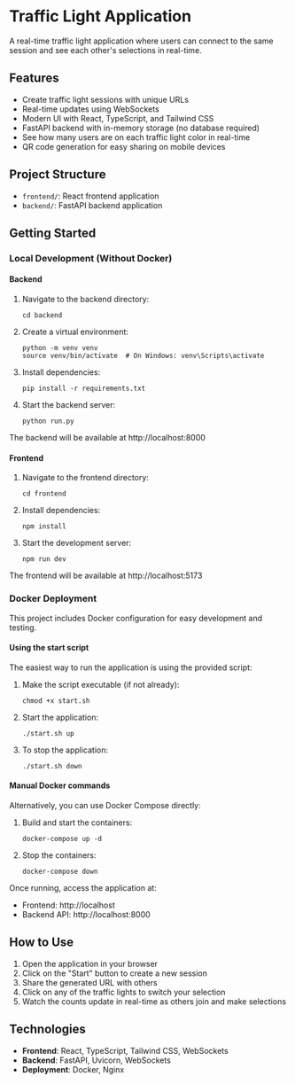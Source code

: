# Traffic Light Application

A real-time traffic light application where users can connect to the same session and see each other's selections in real-time.

## Features

- Create traffic light sessions with unique URLs
- Real-time updates using WebSockets
- Modern UI with React, TypeScript, and Tailwind CSS
- FastAPI backend with in-memory storage (no database required)
- See how many users are on each traffic light color in real-time
- QR code generation for easy sharing on mobile devices

## Project Structure

- `frontend/`: React frontend application
- `backend/`: FastAPI backend application

## Getting Started

### Local Development (Without Docker)

#### Backend

1. Navigate to the backend directory:
   ```
   cd backend
   ```

2. Create a virtual environment:
   ```
   python -m venv venv
   source venv/bin/activate  # On Windows: venv\Scripts\activate
   ```

3. Install dependencies:
   ```
   pip install -r requirements.txt
   ```

4. Start the backend server:
   ```
   python run.py
   ```

The backend will be available at http://localhost:8000

#### Frontend

1. Navigate to the frontend directory:
   ```
   cd frontend
   ```

2. Install dependencies:
   ```
   npm install
   ```

3. Start the development server:
   ```
   npm run dev
   ```

The frontend will be available at http://localhost:5173

### Docker Deployment

This project includes Docker configuration for easy development and testing.

#### Using the start script

The easiest way to run the application is using the provided script:

1. Make the script executable (if not already):
   ```
   chmod +x start.sh
   ```

2. Start the application:
   ```
   ./start.sh up
   ```

3. To stop the application:
   ```
   ./start.sh down
   ```

#### Manual Docker commands

Alternatively, you can use Docker Compose directly:

1. Build and start the containers:
   ```
   docker-compose up -d
   ```

2. Stop the containers:
   ```
   docker-compose down
   ```

Once running, access the application at:
- Frontend: http://localhost
- Backend API: http://localhost:8000

## How to Use

1. Open the application in your browser
2. Click on the "Start" button to create a new session
3. Share the generated URL with others
4. Click on any of the traffic lights to switch your selection
5. Watch the counts update in real-time as others join and make selections

## Technologies

- **Frontend**: React, TypeScript, Tailwind CSS, WebSockets
- **Backend**: FastAPI, Uvicorn, WebSockets
- **Deployment**: Docker, Nginx 